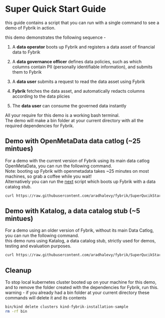 # Super Quick Start Guide

this guide contains a script that you can run with a single command to see a demo of Fybrik in action.  

this demo demonstrates the following sequence -  

1. A **data operator** boots up Fybrik and registers a data asset of financial data to Fybrik

2. A **data governance officer** defines data policies, such as which columns contain PII (personally identifiable information), and submits them to Fybrik

3. A **data user** submits a request to read the data asset using Fybrik

4. **Fybrik** fetches the data asset, and automatically redacts columns according to the data plicies

5. The **data user** can consume the governed data instantly

All your require for this demo is a working bash terminal.  
The demo will make a bin folder at your current directory with all the required dependencies for Fybrik.

## Demo with OpenMetaData data catlog (~25 mintues)
For a demo with the current version of Fybrik using its main data catlog OpenMetaData, you can run the following command.  
Note: booting up Fybrik with openmetadata takes ~25 minutes on most machines, so grab a coffee while you wait!  
Alternatively you can run the [next](#demo-with-katalog-a-data-catalog-stub-5-mintues) script which boots up Fybrik with a data catalog stub.  

```bash
curl https://raw.githubusercontent.com/aradhalevy/fybrik/SuperQucikStart/samples/super-quickstart/SuperQuickStart-OMD.sh | bash -
```

## Demo with Katalog, a data catalog stub (~5 mintues)
For a demo using an older version of Fybrik, without its main Data Catlog, you can run the following command.  
this demo runs using Katalog, a data catalog stub, strictly used for demos, testing and evaluation purposes.

```bash
curl https://raw.githubusercontent.com/aradhalevy/fybrik/SuperQucikStart/samples/super-quickstart/SuperQuickStart-Katalog.sh | bash -
```

## Cleanup

To stop local kubernetes cluster booted up on your machine for this demo, and to remove the folder created with the dependencies for Fybrik, run this.  
warning - if you already had a bin folder at your current directory these commands will delete it and its contents

```bash
bin/kind delete clusters kind-fybrik-installation-sample
rm -rf bin 
```